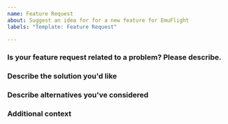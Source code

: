 ```yaml
---
name: Feature Request
about: Suggest an idea for for a new feature for EmuFlight
labels: "Template: Feature Request"

---
```

<!-- This is a template that you must fill. If not, the message will be closed. So don't erase any subtitle in this template (they start with ###)
and complete all of them -->

<!-- Please note that feature requests are not 'fire and forget'. It is a lot more likely that the feature you would like to have will be implemented if you keep watching your feature request, and provide more details to developers looking into implementing your feature, and help them with testing. -->

### Is your feature request related to a problem? Please describe.
<!-- A clear and concise description of what the problem is. Ex. I'm always frustrated when [...] -->

### Describe the solution you'd like
<!-- A clear and concise description of what you want to happen. -->

### Describe alternatives you've considered
<!-- A clear and concise description of any alternative solutions or features you've considered. -->

### Additional context
<!-- Add any other context or screenshots about the feature request here. -->
